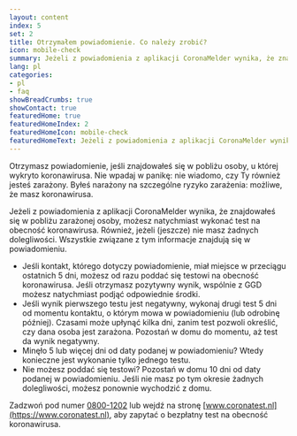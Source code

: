 ```yaml
---
layout: content
index: 5
set: 2
title: Otrzymałem powiadomienie. Co należy zrobić?
icon: mobile-check
summary: Jeżeli z powiadomienia z aplikacji CoronaMelder wynika, że znajdowałeś się w pobliżu zarażonej osoby, możesz natychmiast wykonać test na obecność koronawirusa.
lang: pl
categories:
- pl
- faq
showBreadCrumbs: true
showContact: true
featuredHome: true
featuredHomeIndex: 2
featuredHomeIcon: mobile-check
featuredHomeText: Jeżeli z powiadomienia z aplikacji CoronaMelder wynika, że znajdowałeś się w pobliżu zarażonej osoby, możesz natychmiast wykonać test na obecność koronawirusa.
---
```

Otrzymasz powiadomienie, jeśli znajdowałeś się w pobliżu osoby, u której wykryto koronawirusa. Nie wpadaj w panikę: nie wiadomo, czy Ty również jesteś zarażony. Byłeś narażony na szczególne ryzyko zarażenia: możliwe, że masz koronawirusa.

Jeżeli z powiadomienia z aplikacji CoronaMelder wynika, że znajdowałeś się w pobliżu zarażonej osoby, możesz natychmiast wykonać test na obecność koronawirusa. Również, jeżeli (jeszcze) nie masz żadnych dolegliwości. Wszystkie związane z tym informacje znajdują się w powiadomieniu.

- Jeśli kontakt, którego dotyczy powiadomienie, miał miejsce w przeciągu ostatnich 5 dni, możesz od razu poddać się testowi na obecność koronawirusa. Jeśli otrzymasz pozytywny wynik, wspólnie z GGD możesz natychmiast podjąć odpowiednie środki.
- Jeśli wynik pierwszego testu jest negatywny, wykonaj drugi test 5 dni od momentu kontaktu, o którym mowa w powiadomieniu (lub odrobinę później). Czasami może upłynąć kilka dni, zanim test pozwoli określić, czy dana osoba jest zarażona. Pozostań w domu do momentu, aż test da wynik negatywny.
- Minęło 5 lub więcej dni od daty podanej w powiadomieniu? Wtedy konieczne jest wykonanie tylko jednego testu. 
- Nie możesz poddać się testowi? Pozostań w domu 10 dni od daty podanej w powiadomieniu. Jeśli nie masz po tym okresie żadnych dolegliwości, możesz ponownie wychodzić z domu.

Zadzwoń pod numer [0800-1202](tel:+318001202) lub wejdź na stronę [www.coronatest.nl](https://www.coronatest.nl), aby zapytać o bezpłatny test na obecność koronawirusa.
